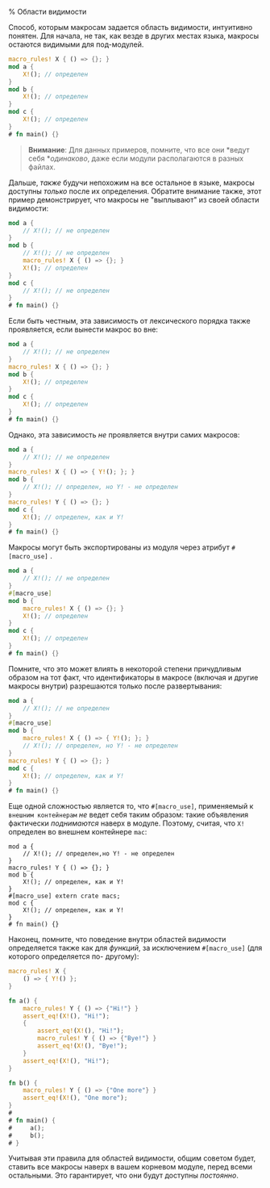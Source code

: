 % Области видимости

Способ, которым макросам задается область видимости, интуитивно понятен.  Для
начала, не так, как везде в других местах языка, макросы остаются видимыми для
под-модулей.

```rust
macro_rules! X { () => {}; }
mod a {
    X!(); // определен
}
mod b {
    X!(); // определен
}
mod c {
    X!(); // определен
}
# fn main() {}
```

> **Внимание**: Для данных примеров, помните, что все они *ведут себя
> **одинаково*, даже если модули располагаются в разных файлах.

Дальше, *также* будучи непохожим на все остальное в языке, макросы доступны
*только* после их определения. Обратите внимание также, этот пример
демонстрирует, что макросы не  "выплывают" из своей области видимости:

```rust
mod a {
    // X!(); // не определен
}
mod b {
    // X!(); // не определен
    macro_rules! X { () => {}; }
    X!(); // определен
}
mod c {
    // X!(); // не определен
}
# fn main() {}
```

Если быть честным, эта зависимость от лексического порядка также проявляется,
если вынести макрос во вне:

```rust
mod a {
    // X!(); // не определен
}
macro_rules! X { () => {}; }
mod b {
    X!(); // определен
}
mod c {
    X!(); // определен
}
# fn main() {}
```

Однако, эта зависимость *не* проявляется внутри самих макросов:

```rust
mod a {
    // X!(); // не определен
}
macro_rules! X { () => { Y!(); }; }
mod b {
    // X!(); // определен, но Y! - не определен
}
macro_rules! Y { () => {}; }
mod c {
    X!(); // определен, как и Y!
}
# fn main() {}
```

Макросы могут быть экспортированы из модуля через атрибут `#[macro_use]` .

```rust
mod a {
    // X!(); // не определен
}
#[macro_use]
mod b {
    macro_rules! X { () => {}; }
    X!(); // определен
}
mod c {
    X!(); // определен
}
# fn main() {}
```

Помните, что это может влиять в некоторой степени причудливым образом на тот
факт, что идентификаторы в макросе (включая и другие макросы внутри) разрешаются
только после развертывания:

```rust
mod a {
    // X!(); // не определен
}
#[macro_use]
mod b {
    macro_rules! X { () => { Y!(); }; }
    // X!(); // определен, но Y! - не определен
}
macro_rules! Y { () => {}; }
mod c {
    X!(); // определен, как и Y!
}
# fn main() {}
```

Еще одной сложностью является то, что  `#[macro_use]`, применяемый к  `внешним
контейнерам` *не* ведет себя таким образом: такие объявления фактически
*поднимаются* наверх в модуле.  Поэтому, считая, что `X!` определен во внешнем
контейнере `mac`:

```ignore
mod a {
    // X!(); // определен,но Y! - не определен
}
macro_rules! Y { () => {}; }
mod b {
    X!(); // определен, как и Y!
}
#[macro_use] extern crate macs;
mod c {
    X!(); // определен, как и Y!
}
# fn main() {}
```

Наконец, помните, что поведение внутри областей видимости определяется также как
для *функций*, за исключением  `#[macro_use]` (для которого определяется по-
другому):

```rust
macro_rules! X {
    () => { Y!() };
}

fn a() {
    macro_rules! Y { () => {"Hi!"} }
    assert_eq!(X!(), "Hi!");
    {
        assert_eq!(X!(), "Hi!");
        macro_rules! Y { () => {"Bye!"} }
        assert_eq!(X!(), "Bye!");
    }
    assert_eq!(X!(), "Hi!");
}

fn b() {
    macro_rules! Y { () => {"One more"} }
    assert_eq!(X!(), "One more");
}
# 
# fn main() {
#     a();
#     b();
# }
```

Учитывая эти правила для областей видимости, общим советом будет, ставить все
макросы наверх в вашем корневом модуле, перед всеми остальными. Это гарантирует,
что они будут доступны *постоянно*.
